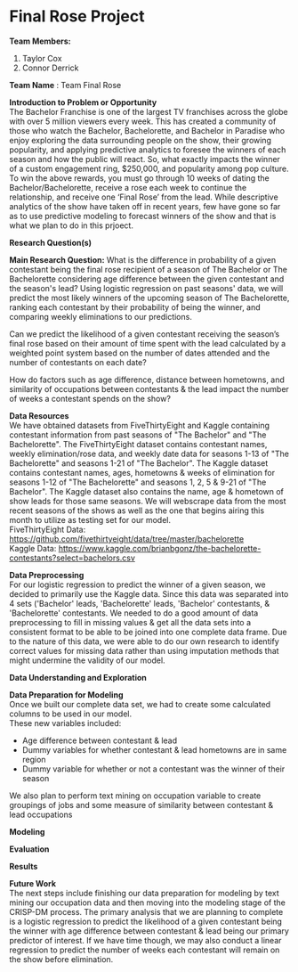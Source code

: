 # Final Rose Project
**Team Members:** <br /> 
1. Taylor Cox <br /> 
2. Connor Derrick <br />

**Team Name** : Team Final Rose <br />

**Introduction to Problem or Opportunity** <br /> 
The Bachelor Franchise is one of the largest TV franchises across the globe with over 5 million viewers every week. This has created a community of those who watch the Bachelor, Bachelorette, and Bachelor in Paradise who enjoy exploring the data surrounding people on the show, their growing popularity, and applying predictive analytics to foresee the winners of each season and how the public will react. So, what exactly impacts the winner of a custom engagement ring, $250,000, and popularity among pop culture. To win the above rewards, you must go through 10 weeks of dating the Bachelor/Bachelorette, receive a rose each week to continue the relationship, and receive one ‘Final Rose’ from the lead. While descriptive analytics of the show have taken off in recent years, few have gone so far as to use predictive modeling to forecast winners of the show and that is what we plan to do in this prjoect.

**Research Question(s)** <br /> 

**Main Research Question:** What is the difference in probability of a given contestant being the final rose recipient of a season of The Bachelor or The Bachelorette considering age difference between the given contestant and the season's lead? Using logistic regression on past seasons' data, we will predict the most likely winners of the upcoming season of The Bachelorette, ranking each contestant by their probability of being the winner, and comparing weekly eliminations to our predictions. <br />

Can we predict the likelihood of a given contestant receiving the season’s final rose based on their amount of time spent with the lead calculated by a weighted point system based on the number of dates attended and the number of contestants on each date? <br />

How do factors such as age difference, distance between hometowns, and similarity of occupations between contestants & the lead impact the number of weeks a contestant spends on the show? <br />

**Data Resources** <br /> 
We have obtained datasets from FiveThirtyEight and Kaggle containing contestant information from past seasons of "The Bachelor" and "The Bachelorette". The FiveThirtyEight dataset contains contestant names, weekly elimination/rose data, and weekly date data for seasons 1-13 of "The Bachelorette" and seasons 1-21 of "The Bachelor". The Kaggle dataset contains contestant names, ages, hometowns & weeks of elimination for seasons 1-12 of "The Bachelorette" and seasons 1, 2, 5 & 9-21 of "The Bachelor". The Kaggle dataset also contains the name, age & hometown of show leads for those same seasons. We will webscrape data from the most recent seasons of the shows as well as the one that begins airing this month to utilize as testing set for our model. <br />
FiveThirtyEight Data: https://github.com/fivethirtyeight/data/tree/master/bachelorette <br />
Kaggle Data: https://www.kaggle.com/brianbgonz/the-bachelorette-contestants?select=bachelors.csv <br />

**Data Preprocessing** <br /> 
For our logistic regression to predict the winner of a given season, we decided to primarily use the Kaggle data. Since this data was separated into 4 sets ('Bachelor' leads, 'Bachelorette' leads, 'Bachelor' contestants, & 'Bachelorette' contestants. We needed to do a good amount of data preprocessing to fill in missing values & get all the data sets into a consistent format to be able to be joined into one complete data frame. Due to the nature of this data, we were able to do our own research to identify correct values for missing data rather than using imputation methods that might undermine the validity of our model. <br />

**Data Understanding and Exploration** <br /> 

**Data Preparation for Modeling** <br /> 
Once we built our complete data set, we had to create some calculated columns to be used in our model. <br />
These new variables included:

* Age difference between contestant & lead   
* Dummy variables for whether contestant & lead hometowns are in same region  
* Dummy variable for whether or not a contestant was the winner of their season  

We also plan to perform text mining on occupation variable to create groupings of jobs and some measure of similarity between contestant & lead occupations <br />

**Modeling** <br /> 

**Evaluation** <br /> 

**Results** <br /> 

**Future Work** <br /> 
The next steps include finishing our data preparation for modeling by text mining our occupation data and then moving into the modeling stage of the CRISP-DM process. The primary analysis that we are planning to complete is a logistic regression to predict the likelihood of a given contestant being the winner with age difference between contestant & lead being our primary predictor of interest. If we have time though, we may also conduct a linear regression to predict the number of weeks each contestant will remain on the show before elimination.
